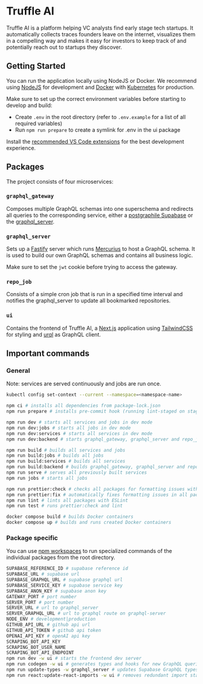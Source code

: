 # Truffle AI

Truffle AI is a platform helping VC analysts find early stage tech startups. It automatically collects traces founders leave on the internet, visualizes them in a compelling way and makes it easy for investors to keep track of and potentially reach out to startups they discover.

## Getting Started

You can run the application locally using NodeJS or Docker. We recommend using [NodeJS](https://nodejs.org/) for development and [Docker](https://www.docker.com/products/docker-desktop/) with [Kubernetes](https://kubernetes.io/) for production.

Make sure to set up the correct environment variables before starting to develop and build:

- Create `.env` in the root directory (refer to `.env.example` for a list of all required variables)
- Run `npm run prepare` to create a symlink for .env in the ui package

Install the [recommended VS Code extensions](./.vscode/extensions.json) for the best development experience.

## Packages

The project consists of four microservices:

### `graphql_gateway`

Composes multiple GraphQL schemas into one superschema and redirects all queries to the corresponding service, either a [postgraphile Supabase](https://supabase.com/blog/graphql-now-available) or the [graphql_server](./packages/graphql_server).

### `graphql_server`

Sets up a [Fastify](https://www.fastify.io/) server which runs [Mercurius](https://mercurius.dev/#/) to host a GraphQL schema. It is used to build our own GraphQL schemas and contains all business logic.

Make sure to set the `jwt` cookie before trying to access the gateway.

### `repo_job`

Consists of a simple cron job that is run in a specified time interval and notifies the graphql_server to update all bookmarked repositories.

### `ui`

Contains the frontend of Truffle AI, a [Next.js](https://nextjs.org/) application using [TailwindCSS](https://tailwindcss.com/) for styling and [urql](https://github.com/urql-graphql/urql) as GraphQL client.

## Important commands

### General

Note: services are served continuously and jobs are run once.

```zsh
kubectl config set-context --current --namespace=<namespace-name>

npm ci # installs all dependencies from package-lock.json
npm run prepare # installs pre-commit hook (running lint-staged on staged files) and creates symlink for .env in ui package

npm run dev # starts all services and jobs in dev mode
npm run dev:jobs # starts all jobs in dev mode
npm run dev:services # starts all services in dev mode
npm run dev:backend # starts graphql_gateway, graphql_server and repo_job in dev mode

npm run build # builds all services and jobs
npm run build:jobs # builds all jobs
npm run build:services # builds all services
npm run build:backend # builds graphql_gateway, graphql_server and repo_job
npm run serve # serves all previously built services
npm run jobs # starts all jobs

npm run prettier:check # checks all packages for formatting issues with Prettier
npm run prettier:fix # automatically fixes formatting issues in all packages with Pettier
npm run lint # lints all packages with ESLint
npm run test # runs prettier:check and lint

docker compose build # builds Docker containers
docker compose up # builds and runs created Docker containers
```

### Package specific

You can use [npm workspaces](https://docs.npmjs.com/cli/v7/using-npm/workspaces) to run specialized commands of the individual packages from the root directory.

```zsh
SUPABASE_REFERENCE_ID # supabase reference id
SUPABASE_URL # supabase url
SUPABASE_GRAPHQL_URL # supabase graphql url
SUPABASE_SERVICE_KEY # supabase service key
SUPABASE_ANON_KEY # supabase anon key
GATEWAY_PORT # port number
SERVER_PORT # port number
SERVER_URL # url to graphql_server
SERVER_GRAPHQL_URL # url to graphql route on graphql-server
NODE_ENV # development|production
GITHUB_API_URL # github api url
GITHUB_API_TOKEN # github api token
OPENAI_API_KEY # openAI api key
SCRAPING_BOT_API_KEY
SCRAPING_BOT_USER_NAME
SCRAPING_BOT_API_ENDPOINT
npm run dev -w ui # starts the frontend dev server
npm run codegen -w ui # generates types and hooks for new GraphQL queries in the ui package
npm run update-types -w graphql_server # updates Supabase GraphQL types in graphql server
npm run react:update-react-imports -w ui # removes redundant import statements of 'react' in components
```
